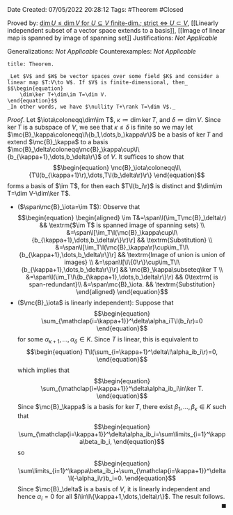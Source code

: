 <br />
<br />

Date Created: 07/05/2022 20:28:12
Tags: #Theorem #Closed

Proved by: [$\dim U\leq\dim V$ for $U\subseteq V$ finite-dim.; strict $\Leftrightarrow$ $U\subset V$](Dimension%20of%20subspace%20less%20than%20dimension%20of%20vector%20space%20(finite-dim.;%20strict%20iff%20proper).md), [[Linearly independent subset of a vector space extends to a basis]], [[Image of linear map is spanned by image of spanning set]]
Justifications: _Not Applicable_

Generalizations: _Not Applicable_
Counterexamples: _Not Applicable_

``` ad-Theorem
title: Theorem.

_Let $V$ and $W$ be vector spaces over some field $K$ and consider a linear map $T:V\to W$. If $V$ is finite-dimensional, then_
$$\begin{equation}
    \dim\ker T+\dim\im T=\dim V.
\end{equation}$$
_In other words, we have $\nullity T+\rank T=\dim V$._

```

_Proof_. Let $\iota\coloneqq\dim\im T$, $\kappa\coloneqq\dim\ker T$, and $\delta\coloneqq\dim V$. Since $\ker T$ is a subspace of $V$, we see that $\kappa\leq\delta$ is finite so we may let $\mc{B}_\kappa\coloneqq\l\{b_1,\dots,b_\kappa\r\}$ be a basis of $\ker T$ and extend $\mc{B}_\kappa$ to a basis $\mc{B}_\delta\coloneqq\mc{B}_\kappa\cup\l\{b_{\kappa+1},\dots,b_\delta\r\}$ of $V$. It suffices to show that
$$\begin{equation}
    \mc{B}_\iota\coloneqq\l\{T\l(b_{\kappa+1}\r),\dots,T\l(b_\delta\r)\r\}
\end{equation}$$
forms a basis of $\im T$, for then each $T\l(b_i\r)$ is distinct and $\dim\im T=\dim V-\dim\ker T$.
* ($\span\mc{B}_\iota=\im T$): Observe that
$$\begin{equation}
    \begin{aligned}
        \im T&=\span\l(\im_T\mc{B}_\delta\r) && \textrm{$\im T$ is spanned image of spanning sets} \\
        &=\span\l[\im_T\l(\mc{B}_\kappa\cup\l\{b_{\kappa+1},\dots,b_\delta\r\}\r)\r] && \textrm{Substitution} \\
        &=\span\l[\im_T\l(\mc{B}_\kappa\r)\cup\im_T\l\{b_{\kappa+1},\dots,b_\delta\r\}\r] && \textrm{Image of union is union of images} \\
        &=\span\l[\l\{0\r\}\cup\im_T\l\{b_{\kappa+1},\dots,b_\delta\r\}\r] && \mc{B}_\kappa\subseteq\ker T \\
        &=\span\l(\im_T\l\{b_{\kappa+1},\dots,b_\delta\r\}\r) && 0\textrm{ is span-redundant}\\
        &=\span\mc{B}_\iota. && \textrm{Substitution}
    \end{aligned}
\end{equation}$$
* ($\mc{B}_\iota$ is linearly independent): Suppose that
$$\begin{equation}
    \sum_{\mathclap{i=\kappa+1}}^\delta\alpha_iT\l(b_i\r)=0
\end{equation}$$
for some $\alpha_{\kappa+1},\dots,\alpha_\delta\in K$. Since $T$ is linear, this is equivalent to
$$\begin{equation}
    T\l(\sum_{i=\kappa+1}^\delta\!\alpha_ib_i\r)=0,
\end{equation}$$
which implies that
$$\begin{equation}
    \sum_{\mathclap{i=\kappa+1}}^\delta\alpha_ib_i\in\ker T.
\end{equation}$$
Since $\mc{B}_\kappa$ is a basis for $\ker T$, there exist $\beta_1,\dots,\beta_\kappa\in K$ such that
$$\begin{equation}
    \sum_{\mathclap{i=\kappa+1}}^\delta\alpha_ib_i=\sum\limits_{i=1}^\kappa\beta_ib_i,
\end{equation}$$
so
$$\begin{equation}
    \sum\limits_{i=1}^\kappa\beta_ib_i+\sum_{\mathclap{i=\kappa+1}}^\delta\l(-\alpha_i\r)b_i=0.
\end{equation}$$
Since $\mc{B}_\delta$ is a basis of $V$, it is linearly independent and hence $\alpha_i=0$ for all $i\in\l\{\kappa+1,\dots,\delta\r\}$. The result follows.<span style="float:right;">$\blacksquare$</span>
